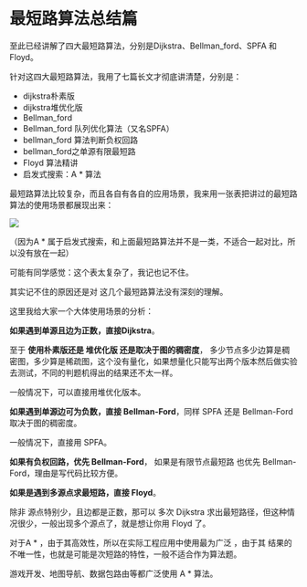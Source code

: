 
# 最短路算法总结篇 

至此已经讲解了四大最短路算法，分别是Dijkstra、Bellman_ford、SPFA 和 Floyd。 

针对这四大最短路算法，我用了七篇长文才彻底讲清楚，分别是：

* dijkstra朴素版 
* dijkstra堆优化版 
* Bellman_ford
* Bellman_ford 队列优化算法（又名SPFA）
* bellman_ford 算法判断负权回路
* bellman_ford之单源有限最短路
* Floyd 算法精讲  
* 启发式搜索：A * 算法  


最短路算法比较复杂，而且各自有各自的应用场景，我来用一张表把讲过的最短路算法的使用场景都展现出来： 

![](https://file.kamacoder.com/pics/20240508121355.png)

（因为A * 属于启发式搜索，和上面最短路算法并不是一类，不适合一起对比，所以没有放在一起）


可能有同学感觉：这个表太复杂了，我记也记不住。 

其实记不住的原因还是对 这几个最短路算法没有深刻的理解。 

这里我给大家一个大体使用场景的分析： 

**如果遇到单源且边为正数，直接Dijkstra**。 

至于 **使用朴素版还是 堆优化版 还是取决于图的稠密度**， 多少节点多少边算是稠密图，多少算是稀疏图，这个没有量化，如果想量化只能写出两个版本然后做实验去测试，不同的判题机得出的结果还不太一样。 

一般情况下，可以直接用堆优化版本。 

**如果遇到单源边可为负数，直接 Bellman-Ford**，同样 SPFA 还是 Bellman-Ford 取决于图的稠密度。 

一般情况下，直接用 SPFA。

**如果有负权回路，优先 Bellman-Ford**， 如果是有限节点最短路 也优先 Bellman-Ford，理由是写代码比较方便。  

**如果是遇到多源点求最短路，直接 Floyd**。

除非 源点特别少，且边都是正数，那可以 多次 Dijkstra 求出最短路径，但这种情况很少，一般出现多个源点了，就是想让你用 Floyd 了。 

对于A * ，由于其高效性，所以在实际工程应用中使用最为广泛 ，由于其 结果的不唯一性，也就是可能是次短路的特性，一般不适合作为算法题。 

游戏开发、地图导航、数据包路由等都广泛使用 A * 算法。




